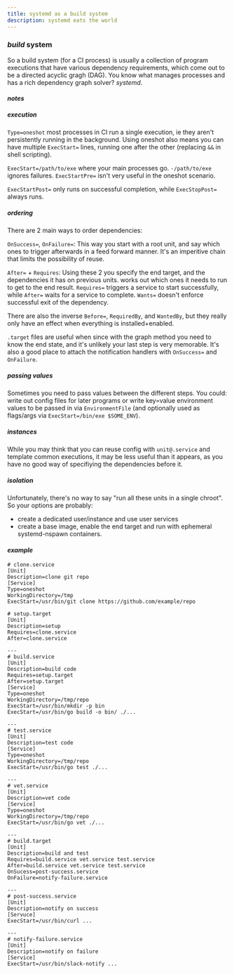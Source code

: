 ```yaml
---
title: systemd as a build system
description: systemd eats the world
---
```


### _build_ system

So a build system (for a CI process) is usually a collection of program executions
that have various dependency requirements,
which come out to be a directed acyclic gragh (DAG).
You know what manages processes and has a rich dependency graph solver?
_systemd_.

#### _notes_

##### _execution_

`Type=oneshot` most processes in CI run a single execution,
ie they aren't persistently running in the background.
Using oneshot also means you can have multiple `ExecStart=` lines,
running one after the other (replacing `&&` in shell scripting).

`ExecStart=/path/to/exe` where your main processes go.
`-/path/to/exe` ignores failures.
`ExecStartPre=` isn't very useful in the oneshot scenario.

`ExecStartPost=` only runs on successful completion,
while `ExecStopPost=` always runs.

##### _ordering_

There are 2 main ways to order dependencies:

`OnSuccess=`, `OnFailure=`: This way you start with a root unit,
and say which ones to trigger afterwards in a feed forward manner.
It's an imperitive chain that limits the possibility of reuse.

`After=` + `Requires`: Using these 2 you specify the end target,
and the dependencies it has on previous units.
works out which ones it needs to run to get to the end result.
`Requires=` triggers a service to start successfully,
while `After=` waits for a service to complete.
`Wants=` doesn't enforce successful exit of the dependency.

There are also the inverse `Before=`, `RequiredBy`, and `WantedBy`,
but they really only have an effect when everything is installed+enabled.

`.target` files are useful when since with the graph method you need to know the end state,
and it's unlikely your last step is very memorable.
It's also a good place to attach the notification handlers with `OnSuccess=` and `OnFailure`.

##### _passing_ values

Sometimes you need to pass values between the different steps.
You could: write out config files for later programs or
write key=value environment values to be passed in via `EnvironmentFile`
(and optionally used as flags/args via `ExecStart=/bin/exe $SOME_ENV`).

##### _instances_

While you may think that you can reuse config with `unit@.service`
and template common executions,
it may be less useful than it appears, as you have no good way of specifiying the dependencies before it.

##### _isolation_

Unfortunately, there's no way to say "run all these units in a single chroot".
So your options are probably:
* create a dedicated user/instance and use user services
* create a base image, enable the end target and run with ephemeral systemd-nspawn containers.

#### _example_

```
# clone.service
[Unit]
Description=clone git repo
[Service]
Type=oneshot
WorkingDirectory=/tmp
ExecStart=/usr/bin/git clone https://github.com/example/repo

# setup.target
[Unit]
Description=setup
Requires=clone.service
After=clone.service

---
# build.service
[Unit]
Description=build code
Requires=setup.target
After=setup.target
[Service]
Type=oneshot
WorkingDirectory=/tmp/repo
ExecStart=/usr/bin/mkdir -p bin
ExecStart=/usr/bin/go build -o bin/ ./...

---
# test.service
[Unit]
Description=test code
[Service]
Type=oneshot
WorkingDirectory=/tmp/repo
ExecStart=/usr/bin/go test ./...

---
# vet.service
[Unit]
Description=vet code
[Service]
Type=oneshot
WorkingDirectory=/tmp/repo
ExecStart=/usr/bin/go vet ./...

---
# build.target
[Unit]
Description=build and test
Requires=build.service vet.service test.service
After=build.service vet.service test.service
OnSucess=post-success.service
OnFailure=notify-failure.service

---
# post-success.service
[Unit]
Description=notify on success
[Servuce]
ExecStart=/usr/bin/curl ...

---
# notify-failure.service
[Unit]
Description=notify on failure
[Service]
ExecStart=/usr/bin/slack-notify ...
```
